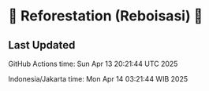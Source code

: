 
# 🌳 Reforestation (Reboisasi) 🌲

## Last Updated

GitHub Actions time: Sun Apr 13 20:21:44 UTC 2025

Indonesia/Jakarta time: Mon Apr 14 03:21:44 WIB 2025
